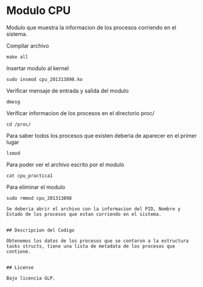 # Modulo CPU

Modulo que muestra la informacion de los procesos corriendo en el sistema.


Compilar archivo
```
make all
```

Insertar modulo al kernel
```
sudo insmod cpu_201313898.ko
```

Verificar mensaje de entrada y salida del modulo
```
dmesg
```

Verificar informacion de los procesos en el directorio proc/
```
cd /proc/
```

Para saber todos los procesos que existen deberìa de aparecer en el primer lugar
```
lsmod
```

Para poder ver el archivo escrito por el modulo
```
cat cpu_practica1
```

Para eliminar el modulo 
```
sudo rmmod cpu_201313898

Se deberia abrir el archivo con la informacion del PID, Nombre y Estado de los procesos que estan corriendo en el sistema.


## Descripcion del Codigo

Obtenemos los datos de los procesos que se contaron a la estructura tasks structs, tiene una lista de metadata de los procesos que contiene.
 

## License

Bajo licencia GLP.
